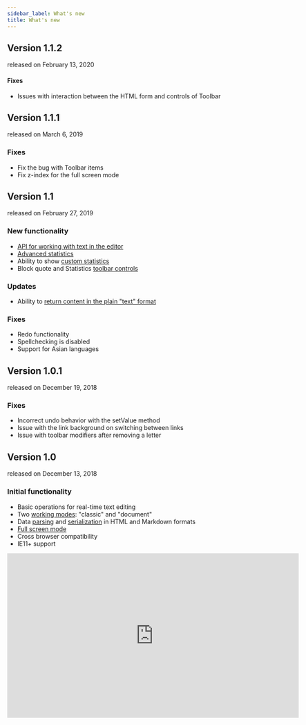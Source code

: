 ```yaml
---
sidebar_label: What's new
title: What's new
---
```


<!-- <style>
.rel_date{
	color: #a0a0a0;
    font-size: 13px;
    margin-left: 20px;
}
</style> -->

Version 1.1.2
---------------

<span class="rel_date">released on February 13, 2020</span>

#### Fixes

- Issues with interaction between the HTML form and controls of Toolbar

Version 1.1.1
---------------

<span class="rel_date">released on March 6, 2019</span>

### Fixes

- Fix the bug with Toolbar items
- Fix z-index for the full screen mode 


Version 1.1
-------------

<span class="rel_date">released on February 27, 2019</span>

### New functionality

- [API for working with text in the editor](guides/working_with_richtext.md#editorapi) 
- [Advanced statistics](guides/working_with_richtext.md#statistics)
- Ability to show [custom statistics](guides/working_with_richtext.md#customstats)
- Block quote and Statistics [toolbar controls](guides/configuration.md#toolbar) 

### Updates

- Ability to [return content in the plain "text" format](api/richtext_getvalue.md) 

### Fixes

- Redo functionality
- Spellchecking is disabled
- Support for Asian languages

Version 1.0.1 
----------------

<span class="rel_date">released on December 19, 2018</span>

### Fixes

- Incorrect undo behavior with the setValue method
- Issue with the link background on switching between links 
- Issue with toolbar modifiers after removing a letter


Version 1.0 
----------------

<span class="rel_date">released on December 13, 2018</span>

### Initial functionality

- Basic operations for real-time text editing 
- Two [working modes](guides/configuration.md#workingmodes): "classic" and "document"
- Data [parsing](loading_data.md) and [serialization](guides/working_with_richtext.md#gettingcontentfromeditor) in HTML and Markdown formats
- [Full screen mode](guides/working_with_richtext.md#fullscreenmode)
- Cross browser compatibility
- IE11+ support

<iframe width="675" height="380" src="https://www.youtube.com/embed/_AQXQDjw7Y8" frameborder="0" allow="accelerometer; autoplay; encrypted-media; gyroscope; picture-in-picture" allowfullscreen></iframe>
